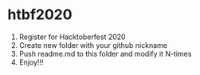 # htbf2020
1. Register for Hacktoberfest 2020
2. Create new folder with your github nickname
3. Push readme.md to this folder and modify it N-times
4. Enjoy!!!
